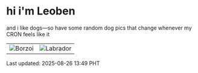 # hi i'm Leoben

and i like dogs—so have some random dog pics that change whenever my CRON feels like it

|  |  |
|--------|----------|
| ![Borzoi](https://random-dog-vercel.vercel.app/api/random-borzoi?v=1756187378) | ![Labrador](https://random-dog-vercel.vercel.app/api/random-labrador?v=1756187378) |

Last updated: 2025-08-26 13:49 PHT

